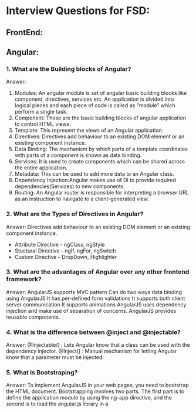 # Interview Questions for FSD: 

## FrontEnd:

## Angular:

### 1. What are the Building blocks of Angular?

Answer: 
1. Modules: An angular module is set of angular basic building blocks like component, directives, services etc. 
   An application is divided into logical pieces and each piece of code is called as "module" which perform a single task.
2. Component: These are the basic building blocks of angular application to control HTML views.
3. Template: This represent the views of an Angular application.
4. Directives: Directives add behaviour to an existing DOM element or an existing component instance.
5. Data Binding: The mechanism by which parts of a template coordinates with parts of a component is known as data binding.
6. Services: It is used to create components which can be shared across the entire application.
7. Metadata: This can be used to add more data to an Angular class.
8. Dependency Injection:Angular makes use of DI to provide required dependencies(Services) to new components.
9. Routing: An Angular router is responsible for interpreting a browser URL as an instruction to navigate to a client-generated view. 

### 2. What are the Types of Directives in Angular?

Answer: 
Directives add behaviour to an existing DOM element or an existing component instance.
 - Attribute Directive - ngClass, ngStyle
 - Stuctural Directive - ngIf, ngFor, ngSwitch
 - Custom Directive - DropDown, Highlighter

### 3. What are the advantages of Angular over any other frontend framework?

Answer:
AngularJS supports MVC pattern
Can do two ways data binding using AngularJS
It has per-defined form validations
It supports both client server communication
It supports animations
AngularJS uses dependency injection and make use of separation of concerns.
AngularJS provides reusable components.

### 4. What is the difference between @inject and @injectable?

Answer:
@Injectable() : Lets Angular know that a class can be used with the dependency injector.
@Inject() : Manual mechanism for letting Angular know that a parameter must be injected.

### 5. What is Bootstraping?

Answer:
To implement AngularJS in your web pages, you need to bootstrap the HTML document. 
Bootstrapping involves two parts. The first part is to define the application module by using the ng-app directive, 
and the second is to load the angular.js library in a <script> tag

### 6. What is Transpiling in Angular?

Answer:
Transpiling is the process of converting the typescript into javascript. 
Though typescript is used to write code in the Angular applications, the code is internally transpiled into javascript.


### 7. What is AOT (Ahead of Time) in Angular?

Answer:
The angular compiler takes typescript code, compiles it and produces javascript code again but during the compile time. 
Ahead-of-Time Compilation does not happen every time or for every user, as is the case with Just-In-Time (JIT) Compilation where compilation happens during runtime. 
ng build --aot
ng serve --aot

### 8. How do we send the property value from Parent to Child and vice versa in Angular?

Answer:
When it comes to the communication of Angular Components, which are in Parent-Child Relationship; 
we use @Input in Child Component when we are passing data from Parent to Child Component 
and @Output is used in Child Component to receive an event from Child to Parent Component. 

### 9. What is String interpolation in Angular?

Answer:
{{variableName}}, here the ‘variableName’ is actually typescript (component) data representing its value on the template

### 10. What is DataBinding in Angular?

Answer:
Data binding can be done in 3 ways: https://alligator.io/angular/data-binding-angular/

(0) Interpolation -  Name: {{ user.name }}
(i) Property Binding - [value]="user.email"
(ii) Event Binding - (click)="cookBacon()"
(iii) Two-Way Data Binding. - [(ngModel)]="user.email"

### 11. What is Component in Angular Terminology?

Answer:
A Component is basically a block in which the data can be displayed on HTML using some logic usually written in typescript. 

### 12. Differentiate between Observables and Promises?

Answer:
Observaleble: this.http.get(`https://www.amazon.com`).subscribe((data: any) => {
Promise: this.http.get(`https://www.amazon.com`).toPromise().then((data: any) => {

Observables are lazy, which means nothing happens until a subscription is made. 
Whereas Promises are eager; which means as soon as a promise is created, the execution takes place. 

Observable is a stream in which multiple events is possible and the callback is called for each event. 
Whereas, promise handles a single event.

Observables can be cancelled upon requests.
Promises cannot be cancelled upon requests.

### 13. Define Subscribe in Angular?

Answer:
It is a method which is subscribed to an observable. Whenever subscribe method is called, independent execution of observable happens.  
this.http.get(`https://www.amazon.com`).subscribe((data: any) => {

### 14. Explain Sequence of Angular Lifecycle Hooks?

Answer:
OnChanges: When the value of a data bound property changes, then this method is called.
OnInit: This is called whenever the initialization of the directive/component after Angular first displays the data-bound properties happens.
DoCheck: This is for the detection and to act on changes that Angular can't or won't detect on its own.
AfterContentInit: This is called after Angular projects external content into the component's view.
AfterContentChecked: This is called after Angular checks the content projected into the component.
AfterViewInit: This is called after Angular initializes the component's views and child views.
AfterViewChecked: This is called after Angular checks the component's views and child views.
OnDestroy: This is the cleanup phase just before Angular destroys the directive/component.

### 15. What are Angular CLI commands?

Answer:
npm install -g @angular/cli
ng new my-first-project
cd my-first-project
ng serve
ng generate <filename>

--------------------

## ReactJs:

### 1. How React works? How Virtual-DOM works in React?
Answer:
React creates a virtual DOM. When state changes in a component it firstly runs a “diffing” algorithm, 
which identifies what has changed in the virtual DOM. The second step is reconciliation, 
where it updates the DOM with the results of diff.

### 2. What is JSX?

Answer:
JSX is a syntax extension to JavaScript and comes with the full power of JavaScript. 
JSX produces React “elements”. You can embed any JavaScript expression in JSX by wrapping it in curly braces. 
After compilation, JSX expressions become regular JavaScript objects.

### 3. What is the difference between state and props?

Answer:
The state is a data structure that starts with a default value when a Component mounts. It may be mutated across time, mostly as a result of user events.
Props (short for properties) are a Component’s configuration. Props are how components talk to each other. 
They are received from above component and immutable as far as the Component receiving them is concerned. 
A Component cannot change its props, but it is responsible for putting together the props of its child Components. 
Props do not have to just be data — callback functions may be passed in as props.

### 4. Explain the components of Redux.

Answer:
Redux is composed of the following components:
Action — Actions are payloads of information that send data from our application to our store. They are the only source of information for the store. We send them to the store using store.dispatch(). Primarly, they are just an object describes what happened in our app.
Reducer — Reducers specify how the application’s state changes in response to actions sent to the store. Remember that actions only describe what happened, but don’t describe how the application’s state changes. So this place determines how state will change to an action.
Store — The Store is the object that brings Action and Reducer together. The store has the following responsibilities: Holds application state; Allows access to state via getState(); Allows state to be updated via dispatch(action); Registers listeners via subscribe(listener).

### 5. What are the features of React? 

Answer:
Major features of React are listed below:

It uses the virtual DOM instead of the real DOM.
It uses server-side rendering.
It follows uni-directional data flow or data binding.

### 6. List some of the major advantages of React?

Answer:
Some of the major advantages of React are:

It increases the application’s performance
It can be conveniently used on the client as well as server side
Because of JSX, code’s readability increases
React is easy to integrate with other frameworks like Meteor, Angular, etc
Using React, writing UI test cases become extremely easy

### 7. What are the limitations of React?

Answer:
Limitations of React are listed below:

React is just a library, not a full-blown framework
Its library is very large and takes time to understand
It can be little difficult for the novice programmers to understand
Coding gets complex as it uses inline templating and JSX

### 8. What is Props?

Answer:
Props is the shorthand for Properties in React. They are read-only components which must be kept pure i.e. immutable. 

### 9. Is it possible to send Props from child to parent component?

Answer:
Props are always passed down from the parent to the child components throughout the application. 
A child component can never send a prop back to the parent component. 
This help in maintaining the unidirectional data flow and are generally used to render the dynamically generated data.

### 10. What is a state in React and how is it used?

Answer:
States are the heart of React components. States are the source of data and must be kept as simple as possible. 
Basically, states are the objects which determine components rendering and behavior. 
They are mutable unlike the props and create dynamic and interactive components. They are accessed via this.state().

### 11. What are the different phases of React component’s lifecycle?

Answer:
There are three different phases of React component’s lifecycle:

Initial Rendering Phase: This is the phase when the component is about to start its life journey and make its way to the DOM.
Updating Phase: Once the component gets added to the DOM, it can potentially update and re-render only when a prop or state change occurs. That happens only in this phase.
Unmounting Phase: This is the final phase of a component’s life cycle in which the component is destroyed and removed from the DOM.

### 12. Explain the lifecycle methods of React components in detail.

Answer:
Some of the most important lifecycle methods are:

componentWillMount() – Executed just before rendering takes place both on the client as well as server-side.
componentDidMount() – Executed on the client side only after the first render.
componentWillReceiveProps() – Invoked as soon as the props are received from the parent class and before another render is called.
shouldComponentUpdate() – Returns true or false value based on certain conditions. If you want your component to update, return true else return false. By default, it returns false.
componentWillUpdate() – Called just before rendering takes place in the DOM.
componentDidUpdate() – Called immediately after rendering takes place.
componentWillUnmount() – Called after the component is unmounted from the DOM. It is used to clear up the memory spaces.

### 13. What is an event in React?

Answer:
In React, events are the triggered reactions to specific actions like mouse hover, mouse click, key press, etc. 
Handling these events are similar to handling events in DOM elements.

### 14. What do you understand by refs in React?

Answer:
Refs is the short hand for References in React. It is an attribute which helps to store a reference to a particular 
React element or component, which will be returned by the components render configuration function. 
It is used to return references to a particular element or component returned by render(). 

-------------------------

## BackEnd:

## SpringBoot:

### 1. What is Spring boot?

Answer:
Spring Boot makes it easier for you to create production ready applications in no time. It is an opinionated view to create Spring application quickly. It follows convention over configuration. In simple terms, it comes with default configurations for most of the Spring projects, you don’t need to do much to bootstrap any spring application.

### 2. Why did you use Spring boot in your application?

Answer:
As discussed earlier, Spring boot makes it easier for you to create Spring application, it can save a lot of time and efforts.

### 3. Can you list advantages of Spring boot?

Answer:
Advantages of Spring boot are:

It provides a lot of default configurations which help you to create Spring application faster.
It comes with embedded tomcat or jetty server, so you don’t have to deploy jar.
It reduces development code by avoiding a lot of boilerplate code.
It increases productivity as you can create Spring application quickly.
It provides a lot of starter project for easy maven integration.You don’t have to worry about version mismatch.
You can quickly create using sample project using spring boot initializer

### 4. What are disadvantages of Spring boot?

Answer:
If you want to convert your old spring application to Spring boot application, it may not be straight forward and can be time consuming.

### 5. How can you override default properties in Spring boot Project?

Answer:
Spring boot provides a lot of properties which can be overridden by specifying them in application.properties.

### 6. How can you run Spring boot application on custom port?

Answer:
You can simply put server.port properties in application.properties.

For example:server.port=8050

### 7. What is Spring boot starter and how it is useful?

Answer:
Spring boot comes with a lot of starters which is set of convenient dependency descriptors which you can include in your pom.xml.

### 8. What is name of the configuration file which you use in Spring boot?

Answer:
Configuration file used in Spring boot projects is application.properties. 
It is very important file as it is used to override all default configurations.

### 10. What is actuator in Spring boot?

Answer:
Spring boot actuator is one of the most important features of Spring boot. 
It is used to access current state of running application in production environment. 
There are various metrics which you can use to check current state of the application.

### 11. What is @SpringBootApplication annotation in Spring boot project?

Answer:
@SpringBootApplication annotation is the combination of the below mentioned annotations

@Configuration
@EnableAutoConfiguration
@ComponentScan

### 12. What is dependency injection in SpringBoot?

Answer:
When you try to initialize an object of class A to class B you use @Autowire annotation

@Autowired
This annotation is applied on fields, setter methods, and constructors. The @Autowired annotation injects object dependency implicitly.
When you use @Autowired on fields and pass the values for the fields using the property name, Spring will automatically assign the fields with the passed values.
You can even use @Autowired  on private properties, as shown below. (This is a very poor practice though!)

### 13. What is DevTools in Spring boot?

Answer:
No need to redeploy your application every time you make the changes.Developer can simply reload the changes without restart of the server.
It avoids pain of redeploying application every time when you make any change. 

### 14. What is @ComponentScan annotation?

Answer:
@ComponentScan
This annotation is used with @Configuration annotation to allow Spring to know the packages to scan for annotated components.
@ComponentScan is also used to specify base packages using basePackageClasses or basePackage attributes to scan. 
if specific packages are not defined, scanning will occur from the package of the class that declares this annotation.

### 15. Ask common annotations in SpringBoot?

Answer:
@Component
This annotation is used on classes to indicate a Spring component. The @Component annotation marks the Java class as a bean or say component so that the component-scanning mechanism of Spring can add into the application context.

@Controller
The @Controller  annotation is used to indicate the class is a Spring controller. This annotation can be used to identify controllers for Spring MVC or Spring WebFlux.

@Service
This annotation is used on a class. The @Service marks a Java class that performs some service, such as execute business logic, perform calculations and call external APIs. This annotation is a specialized form of the @Component annotation intended to be used in the service layer.

@Repository
This annotation is used on Java classes which directly access the database. The @Repository annotation works as marker for any class that fulfills the role of repository or Data Access Object.

@EnableAutoConfiguration
This annotation is usually placed on the main application class. The @EnableAutoConfiguration annotation implicitly defines a base “search package”. This annotation tells Spring Boot to start adding beans based on classpath settings, other beans, and various property settings.

-----------------

## Core Java:

### 1. What is constructor in java?

Answer:
Constructor can be considered a special code which is used to initiaze objects.
It has two main points:

Class and Constuctor name should match
Constructor should not have any return type else it will be same as method.

### 2. Can we declare constructor as final?

Answer:
No, Constructor can not be declared as final. If you do so, you will get compile time error.

### 3. What are access modifier available in java?

Answer:
It Specifies accessibility of variables, methods , constructor of class.
There are four access modifier in java
Private : Accessible only to the class.
Default : Accessible in the package.
Protected : Accessible in the packages and its subclasses.
Public : Accessible everywhere

### 4. What is difference between Abstract class and interface?

Answer:
Abstract class can have both Abstract and Non Abstract methods, however interface can have only Abstract methods

### 5. Can one interface implement another interface in java?

Answer:
No, One interface can not implement another interface. It can extend it using extends keyword.

### 6. What is marker interface?

Answer:
Marker interfaces are interfaces which have no method but it is used to indicate JVM to behave specially when any class implement these interfaces.
For example : If you implement cloneable interface and then call .clone method of object, it will clone your object. If you do not implement cloneable interface, it will throw cloneNotSupported exception.

### 7. What is method overloading and method overriding in java?

Answer:
Method overloading : Method overloading is concept that allows a class to have same method name but diferent method arguments. Method overloading is also known as compile time polymorphism.

Method overriding : If child class contain same method as parent class with same method signature. This is called method overriding. Method overriding is also known as dynamic polymorphism.

### 8. Can you override static methods in Java?

Answer:
No, you can not override static methods in Java. You can create same method in child class but it won’t be dynamic polymorphism. It will be method hiding. Static methods belong at class level not at object level hence you can not override static method.

### 9. Can you override private methods in Java?

Answer:
No, you can not override private methods in Java. 
Private methods are not visible to subclass, hence you can not override private method but you can hide it.

### 10. Define Lifecycle of Thread?

Answer:
New : When you create a thread object and it is not alive yet.
Runnable:  When you call start method of thread, it goes into Runnable state. Whether it will execute immediately or execute after some times , depends on thread scheduler.
Running : When thread is being executed, it goes to running state.
Blocked : When thread waits for some resources or some other thread to complete (due to thread’s join), it goes to blocked state.
Dead: When thread’s run method returns, thread goes to dead state.

### 11. Can we start a thread twice in java?

Answer:
No, Once you have started a thread, it can not be started again. 
If you try to start thread again , it will throw IllegalThreadStateException.

### 12. What is garbage Collection?

Answer:
Garbage Collection is a process of looking at heap memory and deleting unused object present in heap memory. 
Garbage Collection frees unused memory. Garbage Collection is done by JVM.

### 13. What is use of finalize() method in object class?

Answer:
Finalize method get called when object is being collected by Garbage Collector. This method can be used to write clean code before object is collected by Garbage Collector.

### 14.What is difference between final, finally and finalize in Java?

Answer:
final : Final is a keyword which is used with class to avoid being extended, with instance variable so they can not reassigned, with methods so that they can not be overridden.
finally : Finally is a keyword used with try, catch and finally blocks. Finally block executes even if there is an exception. It is generally used to do some clean up work.
finalize :  Finalize is a method is used to invoke garbage collection for clean up unreachable object.